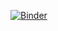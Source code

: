 [![Binder](https://mybinder.org/badge.svg)](https://mybinder.org/v2/gh/andreas-gompos/ai-apps/tree/master/topic_classification_app/development/master)
